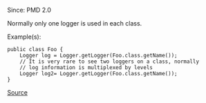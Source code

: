 Since: PMD 2.0

Normally only one logger is used in each class.

Example(s):
```
public class Foo {
    Logger log = Logger.getLogger(Foo.class.getName());
    // It is very rare to see two loggers on a class, normally
    // log information is multiplexed by levels
    Logger log2= Logger.getLogger(Foo.class.getName());
}
```

[Source](https://pmd.github.io/pmd-5.6.1/pmd-java/rules/java/logging-java.html#MoreThanOneLogger)
